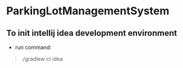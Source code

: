 # ParkingLotManagementSystem

## To init intellij idea development environment
- run command: 
> ./gradlew cI idea